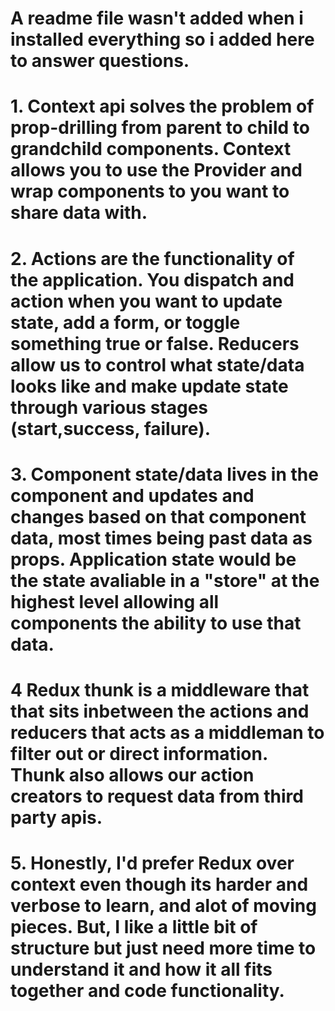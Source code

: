 # A readme file wasn't added when i installed everything so i added here to answer questions.

# 1. Context api solves the problem of prop-drilling from parent to child to grandchild components. Context allows you to use the Provider and wrap components to you want to share data with. 

# 2. Actions are the functionality of the application. You dispatch and action when you want to update state, add a form, or toggle something true or false. Reducers allow us to control what state/data looks like and make update state through various stages (start,success, failure). 

# 3. Component state/data lives in the component and updates and changes based on that component data, most times being past data as props. Application state would be the state avaliable in a "store" at the highest level allowing all components the ability to use that data.

# 4 Redux thunk is a middleware that that sits inbetween the actions and reducers that acts as a middleman to filter out or direct information.  Thunk also allows our action creators to request data from third party apis.

# 5. Honestly, I'd prefer Redux over context even though its harder and verbose to learn, and alot of moving pieces. But, I like a little bit of structure but just need more time to understand it and how it all fits together and code functionality.
